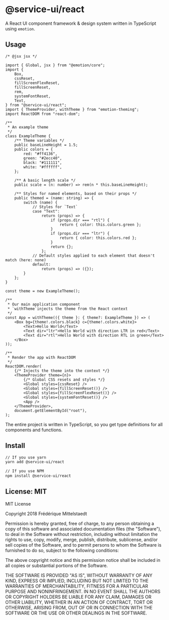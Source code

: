 # @service-ui/react

A React UI component framework & design system written in TypeScript using
`emotion`.

## Usage

```tsx
/* @jsx jsx */

import { Global, jsx } from "@emotion/core";
import {
    Box,
    cssReset,
    fillScreenFlexReset,
    fillScreenReset,
    rem,
    systemFontReset,
    Text,
} from "@service-ui/react";
import { ThemeProvider, withTheme } from "emotion-theming";
import ReactDOM from "react-dom";

/**
 * An example theme
 */
class ExampleTheme {
    /** Theme variables */
    public baseLineHeight = 1.5;
    public colors = {
        red: "#ff4136",
        green: "#2ecc40",
        black: "#111111",
        white: "#ffffff",
    };

    /** A basic length scale */
    public scale = (n: number) => rem(n * this.baseLineHeight);

    /** Styles for named elements, based on their props */
    public themed = (name: string) => {
        switch (name) {
            // Styles for `Text`
            case "Text":
                return (props) => {
                    if (props.dir === "rtl") {
                        return { color: this.colors.green };
                    }
                    if (props.dir === "ltr") {
                        return { color: this.colors.red };
                    }
                    return {};
                };
            // Default styles applied to each element that doesn't match (here: none)
            default:
                return (props) => ({});
        }
    };
}

const theme = new ExampleTheme();

/**
 * Our main application component
 * `withTheme`injects the theme from the React context
 */
const App = withTheme(({ theme }: { theme?: ExampleTheme }) => (
    <Box bg={theme!.colors.black} c={theme!.colors.white}>
        <Text>Hello World</Text>
        <Text dir="ltr">Hello World with direction LTR in red</Text>
        <Text dir="rtl">Hello World with direction RTL in green</Text>
    </Box>
));

/**
 * Render the app with ReactDOM
 */
ReactDOM.render(
    {/* Injects the theme into the context */}
    <ThemeProvider theme={n}>
        {/* Global CSS resets and styles */}
        <Global styles={cssReset} />
        <Global styles={fillScreenReset()} />
        <Global styles={fillScreenFlexReset()} />
        <Global styles={systemFontReset()} />
        <App />
    </ThemeProvider>,
    document.getElementById("root"),
);
```

The entire project is written in TypeScript, so you get type definitions for all
components and functions.

## Install

```sh
// If you use yarn
yarn add @service-ui/react

// If you use NPM
npm install @service-ui/react
```

## License: MIT

MIT License

Copyright 2018 Frédérique Mittelstaedt

Permission is hereby granted, free of charge, to any person obtaining a copy of
this software and associated documentation files (the "Software"), to deal in
the Software without restriction, including without limitation the rights to
use, copy, modify, merge, publish, distribute, sublicense, and/or sell copies of
the Software, and to permit persons to whom the Software is furnished to do so,
subject to the following conditions:

The above copyright notice and this permission notice shall be included in all
copies or substantial portions of the Software.

THE SOFTWARE IS PROVIDED "AS IS", WITHOUT WARRANTY OF ANY KIND, EXPRESS OR
IMPLIED, INCLUDING BUT NOT LIMITED TO THE WARRANTIES OF MERCHANTABILITY, FITNESS
FOR A PARTICULAR PURPOSE AND NONINFRINGEMENT. IN NO EVENT SHALL THE AUTHORS OR
COPYRIGHT HOLDERS BE LIABLE FOR ANY CLAIM, DAMAGES OR OTHER LIABILITY, WHETHER
IN AN ACTION OF CONTRACT, TORT OR OTHERWISE, ARISING FROM, OUT OF OR IN
CONNECTION WITH THE SOFTWARE OR THE USE OR OTHER DEALINGS IN THE SOFTWARE.
